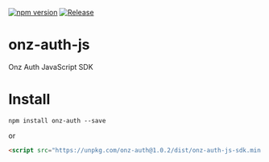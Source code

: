 [![npm version](https://badge.fury.io/js/onz-auth.svg)](https://badge.fury.io/js/onz-auth)
[![Release](https://github.com/zailky/onz-auth-js/actions/workflows/release.yml/badge.svg?branch=main)](https://github.com/zailky/onz-auth-js/actions/workflows/release.yml)

# onz-auth-js
Onz Auth JavaScript SDK

# Install

```shell
npm install onz-auth --save
```

or

```html
<script src="https://unpkg.com/onz-auth@1.0.2/dist/onz-auth-js-sdk.min.js"></script>
```